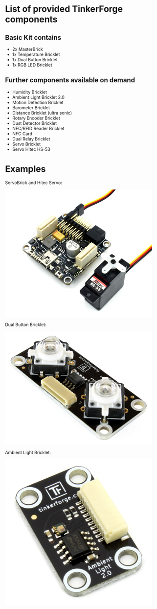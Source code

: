 # List of provided TinkerForge components

## Basic Kit contains
* 2x MasterBrick
* 1x Temperature Bricklet
* 1x Dual Button  Bricklet
* 1x RGB LED Bricklet

## Further components available on demand
* Humidity Bricklet
* Ambient Light Bricklet 2.0
* Motion Detection Bricklet
* Barometer Bricklet
* Distance Bricklet (ultra sonic)
* Rotary Encoder Bricklet
* Dust Detector Bricklet
* NFC/RFID Reader Bricklet
* NFC Card
* Dual Relay Bricklet
* Servo Bricklet
* Servo Hitec HS-53

# Examples

ServoBrick and Hitec Servo:

<img src="servo_hitec_hs_53_w_brick_800.jpg" alt="Target Device" width="480"/>

Dual Button Bricklet:

<img src="bricklet_dual_button_tilted_800.jpg" alt="Target Device" width="480"/>

Ambient Light Bricklet:

<img src="bricklet_ambient_light_v2_tilted_800.jpg" alt="Target Device" width="480"/>

